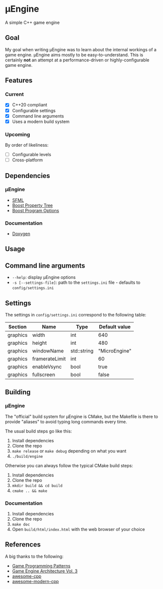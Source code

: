 # µEngine

A simple C++ game engine

## Goal

My goal when writing µEngine was to learn about the internal workings of a
game engine. µEngine aims mostly to be easy-to-understand. This is certainly
**not** an attempt at a performance-driven or highly-configurable game engine.

## Features

### Current

- [X] C++20 compliant
- [X] Configurable settings
- [X] Command line arguments
- [X] Uses a modern build system

### Upcoming

By order of likeliness:

- [ ] Configurable levels
- [ ] Cross-platform

## Dependencies

### µEngine

- [SFML](https://www.sfml-dev.org/index.php)
- [Boost Property Tree](https://www.boost.org/doc/libs/1_73_0/doc/html/property_tree.html)
- [Boost Program Options](https://www.boost.org/doc/libs/1_73_0/doc/html/program_options.html)

### Documentation

- [Doxygen](https://www.doxygen.nl/)

## Usage

## Command line arguments

* `--help`: display µEngine options
* `-s [--settings-file]`: path to the `settings.ini` file - defaults to `config/settings.ini`

## Settings

The settings in `config/settings.ini` correspond to the following table:

| Section  | Name           | Type        | Default value |
|----------|----------------|-------------|---------------|
| graphics | width          | int         | 640           |
| graphics | height         | int         | 480           |
| graphics | windowName     | std::string | "MicroEngine" |
| graphics | framerateLimit | int         | 60            |
| graphics | enableVsync    | bool        | true          |
| graphics | fullscreen     | bool        | false         |

## Building

### µEngine

The "official" build system for µEngine is CMake, but the Makefile is there to provide
"aliases" to avoid typing long commands every time.

The usual build steps go like this:

1. Install dependencies
2. Clone the repo
3. `make release` or `make debug` depending on what you want
4. `./build/engine`

Otherwise you can always follow the typical CMake build steps:

1. Install dependencies
2. Clone the repo
3. `mkdir build && cd build`
4. `cmake .. && make`

### Documentation

1. Install dependencies
2. Clone the repo
3. `make doc`
4. Open `build/html/index.html` with the web browser of your choice

## References

A big thanks to the following:

- [Game Programming Patterns](https://gameprogrammingpatterns.com/)
- [Game Engine Architecture Vol. 3](http://dl.booktolearn.com/ebooks2/computer/gamedevelopment/9781138035454_Game_Engine_Architecture_Third_Edition_6dfa.pdf)
- [awesome-cpp](https://github.com/fffaraz/awesome-cpp)
- [awesome-modern-cpp](https://github.com/rigtorp/awesome-modern-cpp)